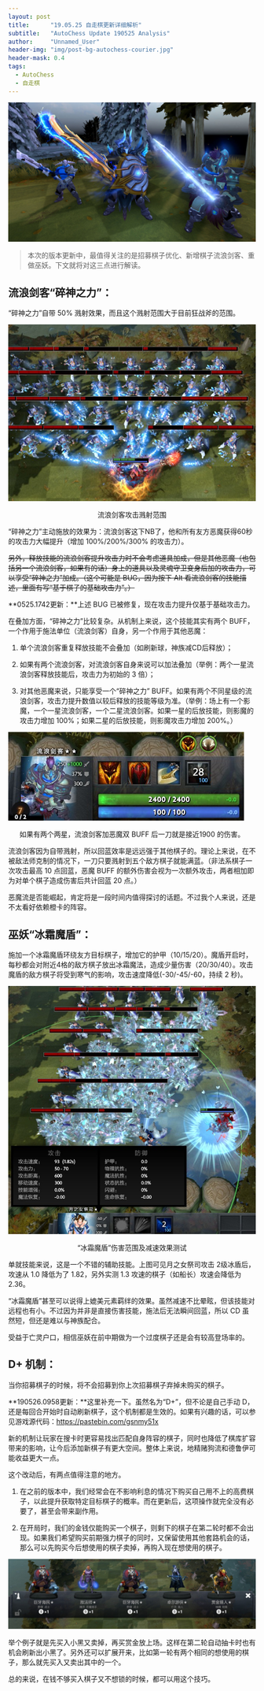 ```yaml
---
layout: post
title: 		"19.05.25 自走棋更新详细解析"
subtitle: 	"AutoChess Update 190525 Analysis"
author: 	"Unnamed_User"
header-img: "img/post-bg-autochess-courier.jpg"
header-mask: 0.4
tags:
  - AutoChess
  - 自走棋
---
```


![Sven](/img/in-post/post-190525/sven.jpg)

>本次的版本更新中，最值得关注的是招募棋子优化、新增棋子流浪剑客、重做巫妖。下文就将对这三点进行解读。

## 流浪剑客“碎神之力”：  

“碎神之力”自带 50% 溅射效果，而且这个溅射范围大于目前狂战斧的范围。  

![Cleave](/img/in-post/post-190525/sven-cleave.jpg)
<center>流浪剑客攻击溅射范围</center>

“碎神之力”主动施放的效果为：流浪剑客这下NB了，他和所有友方恶魔获得60秒的攻击力大幅提升（增加 100%/200%/300% 的攻击力）。

~~另外，释放技能的流浪剑客提升攻击力时不会考虑道具加成，但是其他恶魔（也包括另一个流浪剑客，如果有的话）身上的道具以及灵魂守卫变身后加的攻击力，可以享受“碎神之力”加成。（这个可能是 BUG，因为按下 Alt 看流浪剑客的技能描述，里面有写“基于棋子的基础攻击力”。）~~

**0525.1742更新：**上述 BUG 已被修复，现在攻击力提升仅基于基础攻击力。  

  

在叠加方面，“碎神之力”比较复杂。从机制上来说，这个技能其实有两个 BUFF，一个作用于施法单位（流浪剑客）自身，另一个作用于其他恶魔：

1. 单个流浪剑客重复释放技能不会叠加（如刷新球，神族减CD后释放）；

2. 如果有两个流浪剑客，对流浪剑客自身来说可以加法叠加（举例：两个一星流浪剑客释放技能后，攻击力为初始的 3 倍）；

3. 对其他恶魔来说，只能享受一个“碎神之力” BUFF。如果有两个不同星级的流浪剑客，攻击力提升数值以较后释放的技能等级为准。（举例：场上有一个影魔，一个一星流浪剑客，一个二星流浪剑客。如果一星的后放技能，则影魔的攻击力增加 100%；如果二星的后放技能，则影魔攻击力增加 200%。）

![Buff](/img/in-post/post-190525/sven-buff.jpg)
<center>如果有两个两星，流浪剑客加恶魔双 BUFF 后一刀就是接近1900 的伤害。</center>

流浪剑客因为自带溅射，所以回蓝效率是远远强于其他棋子的。理论上来说，在不被敌法师克制的情况下，一刀只要溅射到五个敌方棋子就能满蓝。（非法系棋子一次攻击最高 10 点回蓝，恶魔 BUFF 的额外伤害会视为一次额外攻击，两者相加即为对单个棋子造成伤害后共计回蓝 20 点。）

恶魔流是否能崛起，肯定将是一段时间内值得探讨的话题。不过我个人来说，还是不太看好依赖橙卡的阵容。

  

## 巫妖“冰霜魔盾”：

施加一个冰霜魔盾环绕友方目标棋子，增加它的护甲（10/15/20）。魔盾开启时，每秒都会对附近4格的敌方棋子放出冰霜魔法，造成少量伤害（20/30/40）。攻击魔盾的敌方棋子将受到寒气的影响，攻击速度降低(-30/-45/-60，持续 2 秒)。

![Lich](/img/in-post/post-190525/lich-shield.jpg)
<center>“冰霜魔盾”伤害范围及减速效果测试</center>

单就技能来说，这是一个不错的辅助技能。上图可见月之女祭司攻击 2级冰盾后，攻速从 1.0 降低为了 1.82，另外实测 1.3 攻速的棋子（如船长）攻速会降低为 2.36。

“冰霜魔盾”甚至可以说得上媲美元素羁绊的效果。虽然减速不比晕眩，但该技能对远程也有小。不过因为并非是直接伤害技能，施法后无法瞬间回蓝，所以 CD 虽然短，但还是难以与神族配合。

受益于亡灵户口，相信巫妖在前中期做为一个过度棋子还是会有较高登场率的。

  

## D+ 机制：

当你招募棋子的时候，将不会招募到你上次招募棋子弃掉未购买的棋子。

**190526.0958更新：**这里补充一下。虽然名为“D+”，但不论是自己手动 D，还是每回合开始时自动刷新棋子，这个机制都是生效的。如果有兴趣的话，可以参见游戏源代码：https://pastebin.com/gsnmy51x

新的机制让玩家在搜卡时更容易找出匹配自身阵容的棋子，同时也降低了棋库扩容带来的影响，让今后添加新棋子有更大空间。整体上来说，地精赌狗流和德鲁伊可能收益更大一点。

这个改动后，有两点值得注意的地方。

1. 在之前的版本中，我们经常会在不影响利息的情况下购买自己用不上的高费棋子，以此提升获取特定目标棋子的概率。而在更新后，这项操作就完全没有必要了，甚至会带来副作用。

2. 在开局时，我们的金钱仅能购买一个棋子，则剩下的棋子在第二轮时都不会出现。如果我们希望购买前期强力棋子的同时，又保留使用其他套路机会的话，那么可以先购买今后想使用的棋子卖掉，再购入现在想使用的棋子。

![Roll](/img/in-post/post-190525/roll.jpg)

举个例子就是先买入小黑又卖掉，再买赏金放上场。这样在第二轮自动抽卡时也有机会刷新出小黑了。另外还可以扩展开来，比如第一轮有两个相同的想使用的棋子，那么就先买入又卖出其中的一个。

总的来说，在钱不够买入棋子又不想锁的时候，都可以用这个技巧。